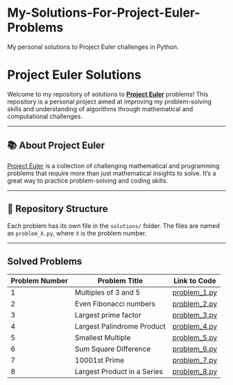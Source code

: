 # My-Solutions-For-Project-Euler-Problems
My personal solutions to Project Euler challenges in Python.
# Project Euler Solutions

Welcome to my repository of solutions to **[Project Euler](https://projecteuler.net/)** problems! This repository is a personal project aimed at improving my problem-solving skills and understanding of algorithms through mathematical and computational challenges.

---

## 📚 **About Project Euler**
[Project Euler](https://projecteuler.net/) is a collection of challenging mathematical and programming problems that require more than just mathematical insights to solve. It’s a great way to practice problem-solving and coding skills.

---

## 🚀 **Repository Structure**
Each problem has its own file in the `solutions/` folder. The files are named as `problem_X.py`, where `X` is the problem number.


---

## Solved Problems
| Problem Number | Problem Title                      | Link to Code         |
|----------------|------------------------------------|----------------------|
| 1              | Multiples of 3 and 5              | [problem_1.py](solutions/problem_1.py) |
| 2              | Even Fibonacci numbers            | [problem_2.py](solutions/problem_2.py) |
| 3              | Largest prime factor              | [problem_3.py](solutions/problem_3.py) |
| 4              | Largest Palindrome Product        | [problem_4.py](solutions/problem_4.py) |
| 5              | Smallest Multiple                 | [problem_5.py](solutions/problem_5.py) |
| 6              | Sum Square Difference             | [problem_6.py](solutions/problem_6.py) |
| 7              | 10001st Prime                     | [problem_7.py](solutions/problem_7.py) |
| 8              | Largest Product in a Series       | [problem_8.py](solutions/problem_8.py) |




